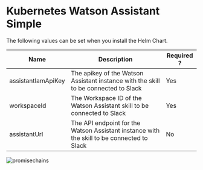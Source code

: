 # Kubernetes Watson Assistant Simple

The following  values can be set  when you install the Helm Chart.

  | Name          | Description | Required ? |
  | ------------- | ----------- | ---------- |
  | assistantIamApiKey | The apikey of the Watson Assistant instance with the skill to be connected to Slack | Yes |
  | workspaceId | The Workspace ID of the Watson Assistant  skill to be connected to Slack | Yes |
  | assistantUrl | The API endpoint for the Watson Assistant instance with the skill to be connected to Slack | No |


![promisechains](https://cloud.githubusercontent.com/assets/5727607/19366644/fe122c2a-9165-11e6-9728-b18a5d9e1198.gif)